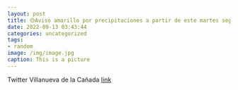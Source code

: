 ```yaml
---
layout: post
title: 🟡Aviso amarillo por precipitaciones a partir de este martes según @AEMET_Madrid. Más información   httpst.coghjuX9kYC6 https...
date: 2022-09-13 03:43:44
categories: uncategorized
tags:
- random
image: /img/image.jpg
caption: This is a picture
---
```

Twitter Villanueva de la Cañada [link](https://twitter.com/AytoVDLCanada/status/1569319510519304194)
